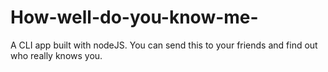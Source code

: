 # How-well-do-you-know-me-


A CLI app built with nodeJS. You can send this to your friends and find out who really knows you.
